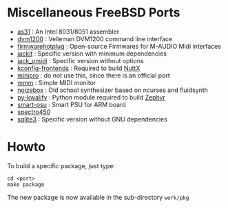 # Miscellaneous FreeBSD Ports
* [as31](https://www.pjrc.com/tech/8051/tools/as31_old.html) : An Intel 8031/8051 assembler
* [dvm1200](https://github.com/lhondareyte/dvm1200) : Velleman DVM1200 command line interface
* [firmwarehotplug](https://github.com/lhondareyte/firmwarehotplug) : Open-source Firmwares for M-AUDIO Midi interfaces
* [jackit](https://jackaudio.org) : Specific version with minimum dependencies
* [jack_umidi](http://www.selasky.org/hans_petter) : Specific version without options
* [kconfig-frontends](http://ymorin.is-a-geek.org/projects/kconfig-frontends) : Required to build [NuttX](https://nuttx.org)
* [minipro](https://gitlab.com/DavidGriffith/minipro/) : do not use this, since there is an official port
* [mmm](https://github.com/lhondareyte/mmm) : Simple MIDI monitor
* [noizebox](https://github.com/lhondareyte/noizebox) : Old school synthesizer based on ncurses and fluidsynth
* [py-kwalify](https://pypi.org/project/pykwalify/) : Python module required to build [Zephyr](https://www.zephyrproject.org)
* [smart-psu](https://github.com/lhondareyte/smart-psu) : Smart PSU for ARM board
* [spectro450](https://github.com/lhondareyte/spectro450-core)
* [sqlite3](https://www.sqlite.org) : Specific version without GNU dependencies
# Howto
To build a specific package, just type:
```
cd <port>
make package
```
The new package is now available in the sub-directory ```work/pkg```

